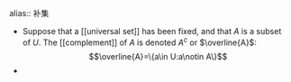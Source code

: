 alias:: 补集

- Suppose that a [[universal set]] has been fixed, and that $A$ is a subset of $U$.
  The [[complement]] of $A$ is denoted $A^c$ or $\overline{A}$:
  $$\overline{A}=\{a\in U:a\notin A\}$$
-